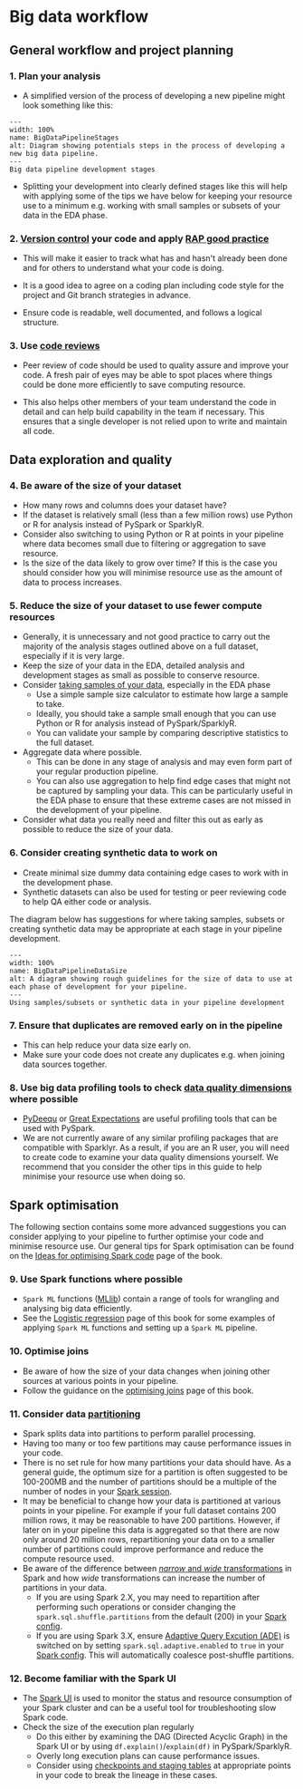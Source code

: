 # **Big data workflow**

## **General workflow and project planning**

### 1. Plan your analysis
- A simplified version of the process of developing a new pipeline might look something like this:


```{figure} ../images/big_data_pipeline_stages.png
---
width: 100%
name: BigDataPipelineStages
alt: Diagram showing potentials steps in the process of developing a new big data pipeline.
---
Big data pipeline development stages
```

- Splitting your development into clearly defined stages like this will help with applying some of the tips we have below for keeping your resource use to a minimum e.g. working with small samples or subsets of your data in the EDA phase.

### 2. [Version control](https://gitlab-app-l-01/DAP_CATS/guidance/-/wikis/Git-and-GitLab) your code and apply [RAP good practice](https://best-practice-and-impact.github.io/qa-of-code-guidance/intro.html) 

- This will make it easier to track what has and hasn't already been done and for others to understand what your code is doing.

- It is a good idea to agree on a coding plan including code style for the project and Git branch strategies in advance.

- Ensure code is readable, well documented, and follows a logical structure.

### 3. Use [code reviews](https://best-practice-and-impact.github.io/qa-of-code-guidance/peer_review.html) 
- Peer review of code should be used to quality assure and improve your code. A fresh pair of eyes may be able to spot places where things could be done more efficiently to save computing resource.

- This also helps other members of your team understand the code in detail and can help build capability in the team if necessary. This ensures that a single developer is not relied upon to write and maintain all code.

## **Data exploration and quality**

### 4. Be aware of the size of your dataset
- How many rows and columns does your dataset have?
- If the dataset is relatively small (less than a few million rows) use Python or R for analysis instead of PySpark or SparklyR.
- Consider also switching to using Python or R at points in your pipeline where data becomes small due to filtering or aggregation to save resource.
- Is the size of the data likely to grow over time? If this is the case you should consider how you will minimise resource use as the amount of data to process increases.

### 5. Reduce the size of your dataset to use fewer compute resources
- Generally, it is unnecessary and not good practice to carry out the majority of the analysis stages outlined above on a full dataset, especially if it is very large. 
- Keep the size of your data in the EDA, detailed analysis and development stages as small as possible to conserve resource. 
- Consider [taking samples of your data](../spark-functions/sampling), especially in the EDA phase
    - Use a simple sample size calculator to estimate how large a sample to take.
    - Ideally, you should take a sample small enough that you can use Python or R for analysis instead of PySpark/SparklyR.
    - You can validate your sample by comparing descriptive statistics to the full dataset.
- Aggregate data where possible.
    - This can be done in any stage of analysis and may even form part of your regular production pipeline.
    - You can also use aggregation to help find edge cases that might not be captured by sampling your data. This can be particularly useful in the EDA phase to ensure that these extreme cases are not missed in the development of your pipeline.
- Consider what data you really need and filter this out as early as possible to reduce the size of your data. 

### 6. Consider creating synthetic data to work on
- Create minimal size dummy data containing edge cases to work with in the development phase.
- Synthetic datasets can also be used for testing or peer reviewing code to help QA either code or analysis.


The diagram below has suggestions for where taking samples, subsets or creating synthetic data may be appropriate at each stage in your pipeline development.


```{figure} ../images/big_data_pipeline_datasize.png
---
width: 100%
name: BigDataPipelineDataSize
alt: A diagram showing rough guidelines for the size of data to use at each phase of development for your pipeline.
---
Using samples/subsets or synthetic data in your pipeline development
```

### 7. Ensure that duplicates are removed early on in the pipeline
- This can help reduce your data size early on.
- Make sure your code does not create any duplicates e.g. when joining data sources together.

### 8. Use big data profiling tools to check [data quality dimensions](https://www.gov.uk/government/publications/the-government-data-quality-framework/the-government-data-quality-framework#Data-quality-dimensions) where possible
- [PyDeequ](https://aws.amazon.com/blogs/big-data/testing-data-quality-at-scale-with-pydeequ/) or [Great Expectations](https://greatexpectations.io/) are useful profiling tools that can be used with PySpark.
- We are not currently aware of any similar profiling packages that are compatible with Sparklyr. As a result, if you are an R user, you will need to create code to examine your data quality dimensions yourself. We recommend that you consider the other tips in this guide to help minimise your resource use when doing so.


## **Spark optimisation**

The following section contains some more advanced suggestions you can consider applying to your pipeline to further optimise your code and minimise resource use. Our general tips for Spark optimisation can be found on the [Ideas for optimising Spark code](../optimisation-tips.html) page of the book.

### 9. Use Spark functions where possible
- `Spark ML` functions ([MLlib](https://spark.apache.org/docs/latest/ml-guide.html)) contain a range of tools for wrangling and analysing big data efficiently.
- See the [Logistic regression](./logistic-regression.html) page of this book for some examples of applying `Spark ML` functions and setting up a `Spark ML` pipeline. 

### 10. Optimise joins
- Be aware of how the size of your data changes when joining other sources at various points in your pipeline.
- Follow the guidance on the [optimising joins](../spark-concepts/join-concepts.html) page of this book.

### 11. Consider data [partitioning](../spark-concepts/partitions.html)
- Spark splits data into partitions to perform parallel processing. 
- Having too many or too few partitions may cause performance issues in your code. 
- There is no set rule for how many partitions your data should have. As a general guide, the optimum size for a partition is often suggested to be 100-200MB and the number of partitions should be a multiple of the number of nodes in your [Spark session](../spark-overview/spark-session-guidance.html). 
- It may be beneficial to change how your data is partitioned at various points in your pipeline. For example if your full dataset contains 200 million rows, it may be reasonable to have 200 partitions. However, if later on in your pipeline this data is aggregated so that there are now only around 20 million rows, repartitioning your data on to a smaller number of partitions could improve performance and reduce the compute resource used. 
- Be aware of the difference between [*narrow* and *wide* transformations](../spark-concepts/shuffling.html) in Spark and how *wide* transformations can increase the number of partitions in your data. 
    - If you are using Spark 2.X, you may need to repartition after performing such operations or consider changing the `spark.sql.shuffle.partitions` from the default (200) in your [Spark config](../spark-overview/spark-defaults.html).
    - If you are using Spark 3.X, ensure [Adaptive Query Excution (ADE)](https://spark.apache.org/docs/latest/sql-performance-tuning.html#adaptive-query-execution) is switched on by setting `spark.sql.adaptive.enabled` to `true` in your [Spark config](../spark-overview/spark-defaults.html). This will automatically coalesce post-shuffle partitions.
    
### 12. Become familiar with the Spark UI    
- The [Spark UI](../spark-concepts/spark-application-and-ui.html) is used to monitor the status and resource consumption of your Spark cluster and can be a useful tool for troubleshooting slow Spark code.
- Check the size of the execution plan regularly
    - Do this either by examining the DAG (Directed Acyclic Graph) in the Spark UI or by using `df.explain()`/`explain(df)` in PySpark/SparklyR.
    - Overly long execution plans can cause performance issues.
    - Consider using [checkpoints and staging tables](https://best-practice-and-impact.github.io/ons-spark/spark-concepts/checkpoint-staging.html?highlight=df+explain) at appropriate points in your code to break the lineage in these cases.
    
    





